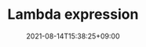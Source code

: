---
title: "Lambda expression"
date: 2021-08-14T15:38:25+09:00
description: Lambda
draft: false
weight: 1
enableToc: true
tocLevels: ["h2", "h3", "h4"]
---